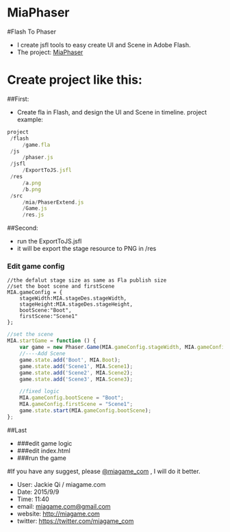 # MiaPhaser

#Flash To Phaser


* I create jsfl tools to easy create UI and Scene in Adobe Flash.
* The project: [MiaPhaser](https://github.com/gamefriends/MiaPhaser)

# Create project like this:


##First:
- Create fla in Flash, and design the UI and Scene in timeline.
project example:

```javascript
project
 /flash
     /game.fla
 /js
     /phaser.js
 /jsfl
     /ExportToJS.jsfl
 /res
     /a.png
     /b.png
 /src
     /mia/PhaserExtend.js
     /Game.js
     /res.js
```

##Second:
* run the ExportToJS.jsfl
* it will be export the stage resource to PNG in /res

### Edit game config

```javasciprt
//the defalut stage size as same as Fla publish size
//set the boot scene and firstScene
MIA.gameConfig = {
    stageWidth:MIA.stageDes.stageWidth,
    stageHeight:MIA.stageDes.stageHeight,
    bootScene:"Boot",
    firstScene:"Scene1"
};
```


```javascript
//set the scene
MIA.startGame = function () {
    var game = new Phaser.Game(MIA.gameConfig.stageWidth, MIA.gameConfig.stageHeight, Phaser.AUTO, 'game');
    //----Add Scene
    game.state.add('Boot', MIA.Boot);
    game.state.add('Scene1', MIA.Scene1);
    game.state.add('Scene2', MIA.Scene2);
    game.state.add('Scene3', MIA.Scene3);

    //fixed logic
    MIA.gameConfig.bootScene = "Boot";
    MIA.gameConfig.firstScene = "Scene1";
    game.state.start(MIA.gameConfig.bootScene);
};
```

##Last
* ###edit game logic
* ###edit index.html
* ###run the game


#If you have any suggest, please [@miagame_com](https://twitter.com/miagame_com) , I will do it better.

* User: Jackie Qi / miagame.com
* Date: 2015/9/9
* Time: 11:40
* email: miagame.com@gmail.com
* website: http://miagame.com
* twitter: https://twitter.com/miagame_com
